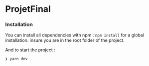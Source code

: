 # ProjetFinal


### Installation

You can install all dependencies with npm : `npm install` for a global installation. insure you are in the root folder of the project.

And to start the project :  
```sh
❯ yarn dev
```